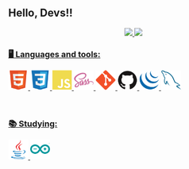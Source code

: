 ## Hello, Devs!!

<div align="center">
  <a href="https://github.com/mikaelisaac">
  <img height="180em" src="https://github-readme-stats.vercel.app/api?username=mikaelisaac&show_icons=true&theme=dracula&include_all_commits=true&count_private=true"/>
  <img height="180em" src="https://github-readme-stats.vercel.app/api/top-langs/?username=mikaelisaac&layout=compact&langs_count=7&theme=dracula"/>
</div>
  
### 🖥️ Languages and tools: 
<code><img width="40px" src="https://raw.githubusercontent.com/devicons/devicon/master/icons/html5/html5-original.svg"/></code>
<code><img width="40px" src="https://raw.githubusercontent.com/devicons/devicon/master/icons/css3/css3-original.svg"/></code>
<code><img width="40px" src="https://raw.githubusercontent.com/devicons/devicon/master/icons/javascript/javascript-plain.svg"/></code>
<code><img width="40px" src="https://raw.githubusercontent.com/devicons/devicon/master/icons/sass/sass-original.svg"/></code>
<code><img width="40px" src="https://raw.githubusercontent.com/devicons/devicon/master/icons/git/git-original.svg"/></code>
<code><img width="40px" src="https://raw.githubusercontent.com/devicons/devicon/master/icons/github/github-original.svg"/></code>
<code><img width="40px" src="https://raw.githubusercontent.com/devicons/devicon/master/icons/jquery/jquery-original.svg"/></code>
<code><img width="40px" src="https://raw.githubusercontent.com/devicons/devicon/master/icons/mysql/mysql-original.svg"/></code>
  
<br>
  
### 📚 Studying:<br>
<code><img width="40px" src="https://raw.githubusercontent.com/devicons/devicon/master/icons/java/java-original.svg"/></code>
<code><img width="40px" src="https://raw.githubusercontent.com/devicons/devicon/master/icons/arduino/arduino-original.svg"/></code>
